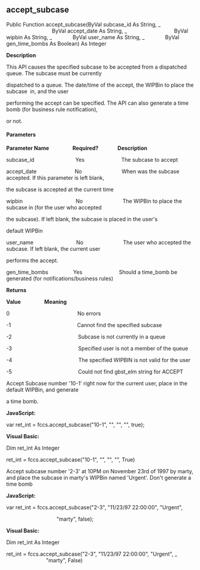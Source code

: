 accept_subcase
--------------

Public Function accept_subcase(ByVal subcase_id As String, _
                               ByVal accept_date As String, _
                               ByVal wipbin As String, _
             ByVal user_name As String, _
             ByVal gen_time_bombs As Boolean) As Integer

**Description**

This API causes the specified subcase to be accepted from a dispatched queue. The subcase must be currently

dispatched to a queue. The date/time of the accept, the WIPBin to place the subcase  in, and the user

performing the accept can be specified. The API can also generate a time bomb (for business rule notification),

or not.

#### Parameters
**Parameter Name**                **Required?**             **Description**

subcase_id                            Yes                         The subcase to accept

accept_date                          No                           When was the subcase accepted. If this parameter is left blank,

the subcase is accepted at the current time

wipbin                                    No                           The WIPBin to place the subcase in (for the user who accepted

the subcase). If left blank, the subcase is placed in the user's

default WIPBin

user_name                             No                           The user who accepted the subcase. If left blank, the current user

performs the accept.

gen_time_bombs                 Yes                         Should a time_bomb be generated (for notifications/business rules)

**Returns**

**Value**                **Meaning**

0                                              No errors

-1                                             Cannot find the specified subcase

-2                                             Subcase is not currently in a queue

-3                                             Specified user is not a member of the queue

-4                                             The specified WIPBIN is not valid for the user

-5                                             Could not find gbst_elm string for ACCEPT

 Accept Subcase number '10-1' right now for the current user, place in the default WIPBin, and generate

a time bomb.

**JavaScript:**

var ret_int = fccs.accept_subcase("10-1", "", "", "", true);

**Visual Basic:**

Dim ret_int As Integer

ret_int = fccs.accept_subcase("10-1", "", "", "", True)

 Accept subcase number '2-3' at 10PM on November 23rd of 1997 by marty, and place the subcase in marty's WIPBin named 'Urgent'. Don't generate a time bomb

**JavaScript:**

var ret_int = fccs.accept_subcase("2-3", "11/23/97 22:00:00", "Urgent",

                                  "marty", false);

**Visual Basic:**

Dim ret_int As Integer

ret_int = fccs.accept_subcase("2-3", "11/23/97 22:00:00", "Urgent", _
                           "marty", False)
